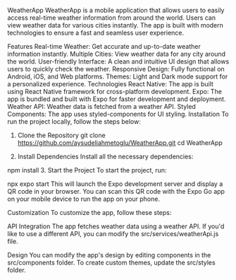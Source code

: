 WeatherApp
WeatherApp is a mobile application that allows users to easily access real-time weather information from around the world. Users can view weather data for various cities instantly. The app is built with modern technologies to ensure a fast and seamless user experience.

Features
Real-time Weather: Get accurate and up-to-date weather information instantly.
Multiple Cities: View weather data for any city around the world.
User-friendly Interface: A clean and intuitive UI design that allows users to quickly check the weather.
Responsive Design: Fully functional on Android, iOS, and Web platforms.
Themes: Light and Dark mode support for a personalized experience.
Technologies
React Native: The app is built using React Native framework for cross-platform development.
Expo: The app is bundled and built with Expo for faster development and deployment.
Weather API: Weather data is fetched from a weather API.
Styled Components: The app uses styled-components for UI styling.
Installation
To run the project locally, follow the steps below:

1. Clone the Repository
git clone https://github.com/aysudeliahmetoglu/WeatherApp.git
cd WeatherApp

2. Install Dependencies
Install all the necessary dependencies:

npm install
3. Start the Project
To start the project, run:

npx expo start
This will launch the Expo development server and display a QR code in your browser. You can scan this QR code with the Expo Go app on your mobile device to run the app on your phone.

Customization
To customize the app, follow these steps:

API Integration
The app fetches weather data using a weather API. If you'd like to use a different API, you can modify the src/services/weatherApi.js file.

Design
You can modify the app's design by editing components in the src/components folder. To create custom themes, update the src/styles folder.
